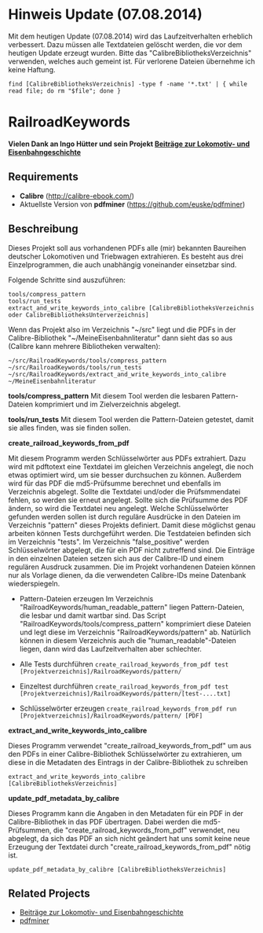 Hinweis Update (07.08.2014)
=======
Mit dem heutigen Update (07.08.2014) wird das Laufzeitverhalten erheblich verbessert. Dazu müssen alle Textdateien gelöscht werden, die vor dem heutigen Update erzeugt wurden. Bitte das "CalibreBibliotheksVerzeichnis" verwenden, welches auch gemeint ist. Für verlorene Dateien übernehme ich keine Haftung.

```
find [CalibreBibliotheksVerzeichnis] -type f -name '*.txt' | { while read file; do rm "$file"; done }
```

RailroadKeywords
================
**Vielen Dank an Ingo Hütter und sein Projekt <a href="http://www.beitraege.lokomotive.de/">Beiträge zur Lokomotiv- und Eisenbahngeschichte</a>**

Requirements
------------
* **Calibre** (http://calibre-ebook.com/)
* Aktuellste Version von **pdfminer** (https://github.com/euske/pdfminer)

Beschreibung
------------

Dieses Projekt soll aus vorhandenen PDFs alle (mir) bekannten Baureihen deutscher Lokomotiven und Triebwagen extrahieren. Es besteht aus drei Einzelprogrammen, die auch unabhängig voneinander einsetzbar sind.

Folgende Schritte sind auszuführen:
```
tools/compress_pattern
tools/run_tests
extract_and_write_keywords_into_calibre [CalibreBibliotheksVerzeichnis oder CalibreBibliotheksUnterverzeichnis]

```
Wenn das Projekt also im Verzeichnis "~/src" liegt und die PDFs in der Calibre-Bibliothek "~/MeineEisenbahnliteratur" dann sieht das so aus (Calibre kann mehrere Bibliotheken verwalten):
```
~/src/RailroadKeywords/tools/compress_pattern
~/src/RailroadKeywords/tools/run_tests
~/src/RailroadKeywords/extract_and_write_keywords_into_calibre ~/MeineEisenbahnliteratur

```

**tools/compress_pattern**
Mit diesem Tool werden die lesbaren Pattern-Dateien komprimiert und im Zielverzeichnis abgelegt.

**tools/run_tests**
Mit diesem Tool werden die Pattern-Dateien getestet, damit sie alles finden, was sie finden sollen.

**create_railroad_keywords_from_pdf**

Mit diesem Programm werden Schlüsselwörter aus PDFs extrahiert. Dazu wird mit pdftotext eine Textdatei im gleichen Verzeichnis angelegt, die noch etwas optimiert wird, um sie besser durchsuchen zu können. Außerdem wird für das PDF die md5-Prüfsumme berechnet und ebenfalls im Verzeichnis abgelegt. Sollte die Textdatei und/oder die Prüfsmmendatei fehlen, so werden sie erneut angelegt. Sollte sich die Prüfsumme des PDF ändern, so wird die Textdatei neu angelegt.
Welche Schlüsselwörter gefunden werden sollen ist durch reguläre Ausdrücke in den Dateien im Verzeichnis "pattern" dieses Projekts definiert. Damit diese möglichst genau arbeiten können Tests durchgeführt werden. Die Testdateien befinden sich im Verzeichnis "tests".
Im Verzeichnis "false_positive" werden Schlüsselwörter abgelegt, die für ein PDF nicht zutreffend sind. Die Einträge in den einzelnen Dateien setzen sich aus der Calibre-ID und einem regulären Ausdruck zusammen. Die im Projekt vorhandenen Dateien können nur als Vorlage dienen, da die verwendeten Calibre-IDs meine Datenbank wiederspiegeln.

* Pattern-Dateien erzeugen
Im Verzeichnis "RailroadKeywords/human_readable_pattern" liegen Pattern-Dateien, die lesbar und damit wartbar sind. Das Script "RailroadKeywords/tools/compress_pattern" komprimiert diese Dateien und legt diese im Verzeichnis "RailroadKeywords/pattern" ab. Natürlich können in diesem Verzeichnis auch die "human_readable"-Dateien liegen, dann wird das Laufzeitverhalten aber schlechter.

* Alle Tests durchführen
```create_railroad_keywords_from_pdf test [Projektverzeichnis]/RailroadKeywords/pattern/```

* Einzeltest durchführen
```create_railroad_keywords_from_pdf test [Projektverzeichnis]/RailroadKeywords/pattern/[test-....txt]```

* Schlüsselwörter erzeugen
```create_railroad_keywords_from_pdf run [Projektverzeichnis]/RailroadKeywords/pattern/ [PDF]```

**extract_and_write_keywords_into_calibre**

Dieses Programm verwendet "create_railroad_keywords_from_pdf" um aus den PDFs in einer Calibre-Bibliothek Schlüsselwörter zu extrahieren, um diese in die Metadaten des Eintrags in der Calibre-Bibliothek zu schreiben

```extract_and_write_keywords_into_calibre [CalibreBibliotheksVerzeichnis]```

**update_pdf_metadata_by_calibre**

Dieses Programm kann die Angaben in den Metadaten für ein PDF in der Calibre-Bibliothek in das PDF übertragen. Dabei werden die md5-Prüfsummen, die "create_railroad_keywords_from_pdf" verwendet, neu abgelegt, da sich das PDF an sich nicht geändert hat uns somit keine neue Erzeugung der Textdatei durch "create_railroad_keywords_from_pdf" nötig ist.

```update_pdf_metadata_by_calibre [CalibreBibliotheksVerzeichnis]```

Related Projects
----------------

 * <a href="http://www.beitraege.lokomotive.de/">Beiträge zur Lokomotiv- und Eisenbahngeschichte</a> 
 * <a href="https://github.com/euske/pdfminer">pdfminer</a>
